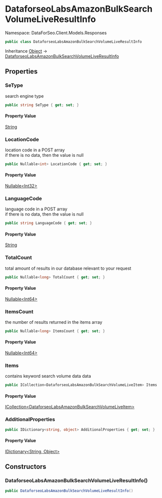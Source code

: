 # DataforseoLabsAmazonBulkSearchVolumeLiveResultInfo

Namespace: DataForSeo.Client.Models.Responses

```csharp
public class DataforseoLabsAmazonBulkSearchVolumeLiveResultInfo
```

Inheritance [Object](https://docs.microsoft.com/en-us/dotnet/api/system.object) → [DataforseoLabsAmazonBulkSearchVolumeLiveResultInfo](./dataforseo.client.models.responses.dataforseolabsamazonbulksearchvolumeliveresultinfo.md)

## Properties

### **SeType**

search engine type

```csharp
public string SeType { get; set; }
```

#### Property Value

[String](https://docs.microsoft.com/en-us/dotnet/api/system.string)<br>

### **LocationCode**

location code in a POST array
 <br>if there is no data, then the value is null

```csharp
public Nullable<int> LocationCode { get; set; }
```

#### Property Value

[Nullable&lt;Int32&gt;](https://docs.microsoft.com/en-us/dotnet/api/system.nullable-1)<br>

### **LanguageCode**

language code in a POST array
 <br>if there is no data, then the value is null

```csharp
public string LanguageCode { get; set; }
```

#### Property Value

[String](https://docs.microsoft.com/en-us/dotnet/api/system.string)<br>

### **TotalCount**

total amount of results in our database relevant to your request

```csharp
public Nullable<long> TotalCount { get; set; }
```

#### Property Value

[Nullable&lt;Int64&gt;](https://docs.microsoft.com/en-us/dotnet/api/system.nullable-1)<br>

### **ItemsCount**

the number of results returned in the items array

```csharp
public Nullable<long> ItemsCount { get; set; }
```

#### Property Value

[Nullable&lt;Int64&gt;](https://docs.microsoft.com/en-us/dotnet/api/system.nullable-1)<br>

### **Items**

contains keyword search volume data data

```csharp
public ICollection<DataforseoLabsAmazonBulkSearchVolumeLiveItem> Items { get; set; }
```

#### Property Value

[ICollection&lt;DataforseoLabsAmazonBulkSearchVolumeLiveItem&gt;](./dataforseo.client.models.dataforseolabsamazonbulksearchvolumeliveitem.md)<br>

### **AdditionalProperties**

```csharp
public IDictionary<string, object> AdditionalProperties { get; set; }
```

#### Property Value

[IDictionary&lt;String, Object&gt;](https://docs.microsoft.com/en-us/dotnet/api/system.collections.generic.idictionary-2)<br>

## Constructors

### **DataforseoLabsAmazonBulkSearchVolumeLiveResultInfo()**

```csharp
public DataforseoLabsAmazonBulkSearchVolumeLiveResultInfo()
```
